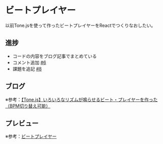 # ビートプレイヤー

以前Tone.jsを使って作ったビートプレイヤーをReactでつくりなおしたい。

## 進捗

- コードの内容をブログ記事でまとめている
- コメント追加 [#6](https://github.com/ryo-i/beat-player/issues/6)
- 課題を追記 [#8](https://github.com/ryo-i/beat-player/issues/8)

## ブログ

※参考：[【Tone.js】いろいろなリズムが鳴らせるビート・プレイヤーを作った（BPM切り替え可能）](https://www.i-ryo.com/entry/2020/06/20/055657)

## プレビュー

※参考：[ビートプレイヤー](https://beat-player.vercel.app/)